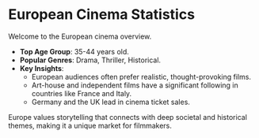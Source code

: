 # European Cinema Statistics

Welcome to the European cinema overview.

- **Top Age Group**: 35-44 years old.
- **Popular Genres**: Drama, Thriller, Historical.
- **Key Insights**:
  - European audiences often prefer realistic, thought-provoking films.
  - Art-house and independent films have a significant following in countries like France and Italy.
  - Germany and the UK lead in cinema ticket sales.

Europe values storytelling that connects with deep societal and historical themes, making it a unique market for filmmakers.
